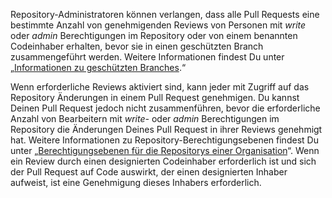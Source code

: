 Repository-Administratoren können verlangen, dass alle Pull Requests eine bestimmte Anzahl von genehmigenden Reviews von Personen mit *write* oder *admin* Berechtigungen im Repository oder von einem benannten Codeinhaber erhalten, bevor sie in einen geschützten Branch zusammengeführt werden. Weitere Informationen findest Du unter „[Informationen zu geschützten Branches](/articles/about-protected-branches).“

Wenn erforderliche Reviews aktiviert sind, kann jeder mit Zugriff auf das Repository Änderungen in einem Pull Request genehmigen. Du kannst Deinen Pull Request jedoch nicht zusammenführen, bevor die erforderliche Anzahl von Bearbeitern mit *write-* oder *admin* Berechtigungen im Repository die Änderungen Deines Pull Request in ihrer Reviews genehmigt hat. Weitere Informationen zu Repository-Berechtigungsebenen findest Du unter „[Berechtigungsebenen für die Repositorys einer Organisation](/articles/repository-permission-levels-for-an-organization/)“. Wenn ein Review durch einen designierten Codeinhaber erforderlich ist und sich der Pull Request auf Code auswirkt, der einen designierten Inhaber aufweist, ist eine Genehmigung dieses Inhabers erforderlich.
